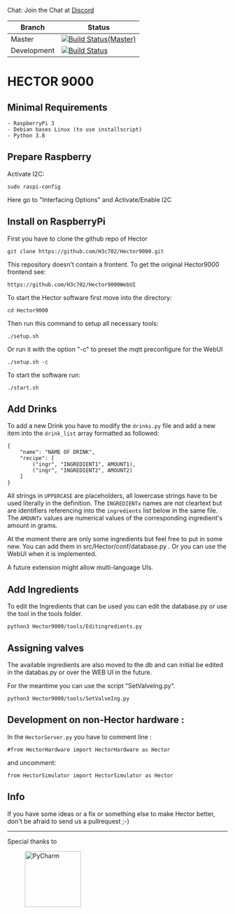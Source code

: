  Chat:  Join the Chat at [Discord](https://discord.gg/MHJh4bBddY)
 
| Branch  | Status |
| ------------- | ------------- |
| Master | [![Build Status(Master)](https://travis-ci.com/H3c702/Hector9000.svg?branch=master&label=master)](https://travis-ci.com/H3c702/Hector9000/branches) |
| Development  | [![Build Status](https://travis-ci.com/H3c702/Hector9000.svg?branch=development)](https://travis-ci.com/H3c702/Hector9000/branches)  |
 

HECTOR 9000
======================

Minimal Requirements 
---

	- RaspberryPi 3
	- Debian bases Linux (to use installscript)
    - Python 3.8

Prepare Raspberry
---
Activate I2C:

    sudo raspi-config 

Here go to "Interfacing Options" and Activate/Enable I2C 

Install on RaspberryPi
----
First you have to clone the github repo of Hector

	git clone https://github.com/H3c702/Hector9000.git

This repository doesn't contain a frontent. To get the original Hector9000 frontend see: 

	https://github.com/H3c702/Hector9000WebUI

To start the Hector software first move into the directory:

	cd Hector9000

Then run this command to setup all necessary tools:

	./setup.sh

Or run it with the option "-c" to preset the mqtt preconfigure for the WebUI

	./setup.sh -c

To start the software run:

	./start.sh


Add Drinks
---

To add a new Drink you have to modify the `drinks.py` file and add a new item into the `drink_list` array formatted as followed:

	{
        "name": "NAME OF DRINK",
        "recipe": [
            ("ingr", "INGREDIENT1", AMOUNT1),
            ("ingr", "INGREDIENT2", AMOUNT2)
        ]	
    }

All strings in `UPPERCASE` are placeholders, all lowercase strings have to be used literally in the definition. The `INGREDIENTx` names are not cleartext but are identifiers referencing into the `ingredients` list below in the same file. The `AMOUNTx` values are numerical values of the corresponding ingredient's amount in grams.

At the moment there are only some ingredients but feel free to put in some new. You can add them in src/Hector/conf/database.py .
Or you can use the WebUI when it is implemented.

A future extension might allow multi-language UIs.

Add Ingredients
---
To edit the Ingredients that can be used you can edit the 
database.py or use the tool in the tools folder.

    python3 Hector9000/tools/Editingredients.py


Assigning valves
---
The available ingredients are also moved to the db and can initial be edited in the databas.py 
or over the WEB UI in the future.

For the meantime you can use the script "SetValveIng.py".

    python3 Hector9000/tools/SetValveIng.py





Development on non-Hector hardware :
---

In the `HectorServer.py` you have to comment line :
	
	#from HectorHardware import HectorHardware as Hector

and uncomment:

	from HectorSimulator import HectorSimulator as Hector



## Info 

If you have some ideas or a fix or something else to make 
Hector better, don't be afraid to send us a pullrequest ;-)

---
Special thanks to
<div>

  <a href="https://www.jetbrains.com/pycharm/">
    <img alt="PyCharm" width="128" heigth="128" hspace="40" src="./images/PyCharm_logo.png">
  </a>

</div>

